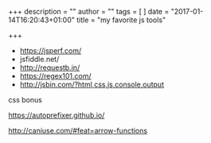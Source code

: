 +++
description = ""
author = ""
tags = [
]
date = "2017-01-14T16:20:43+01:00"
title = "my favorite js tools"

+++

- https://jsperf.com/
- jsfiddle.net/
- http://requestb.in/
- https://regex101.com/
- http://jsbin.com/?html,css,js,console,output

css bonus

https://autoprefixer.github.io/

http://caniuse.com/#feat=arrow-functions

